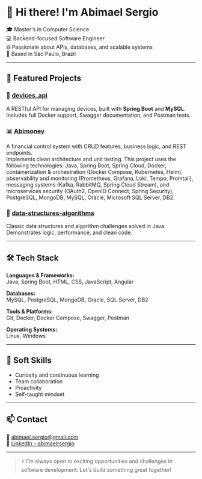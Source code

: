 <!--
**abimaelrsergio/abimaelrsergio** is a ✨ _special_ ✨ repository because its `README.md` (this file) appears on your GitHub profile.

Here are some ideas to get you started:

- 🔭 I’m currently working on ...
- 🌱 I’m currently learning ...
- 👯 I’m looking to collaborate on ...
- 🤔 I’m looking for help with ...
- 💬 Ask me about ...
- 📫 How to reach me: ...
- 😄 Pronouns: ...
- ⚡ Fun fact: ...
-->
# 👋 Hi there! I'm Abimael Sergio

🎓 Master's in Computer Science  
💻 Backend-focused Software Engineer  
🌐 Passionate about APIs, databases, and scalable systems  
📍 Based in São Paulo, Brazil

---

## 🚀 Featured Projects

### 🔧 [devices_api](https://github.com/abimaelrsergio/devices_api)
A RESTful API for managing devices, built with **Spring Boot** and **MySQL**.  
Includes full Docker support, Swagger documentation, and Postman tests.

### 📊 [Abimoney](https://github.com/abimaelrsergio/Abimoney)
A financial control system with CRUD features, business logic, and REST endpoints.  
Implements clean architecture and unit testing. This project uses the following technologies: Java, Spring Boot, Spring Cloud, Docker, containerization & orchestration (Docker Compose, Kubernetes, Helm), observability and monitoring (Prometheus, Grafana, Loki, Tempo, Promtail), messaging systems (Kafka, RabbitMQ, Spring Cloud Stream), and microservices security (OAuth2, OpenID Connect, Spring Security), PostgreSQL, MongoDB, MySQL, Oracle, Microsoft SQL Server, DB2. 

### 📘 [data-structures-algorithms](https://github.com/abimaelrsergio/data-structures-algorithms)
Classic data structures and algorithm challenges solved in Java.  
Demonstrates logic, performance, and clean code.

---

## 🛠️ Tech Stack

**Languages & Frameworks:**  
Java, Spring Boot, HTML, CSS, JavaScript, Angular

**Databases:**  
MySQL, PostgreSQL, MongoDB, Oracle, SQL Server, DB2

**Tools & Platforms:**  
Git, Docker, Docker Compose, Swagger, Postman

**Operating Systems:**  
Linux, Windows

---

## 🧠 Soft Skills

- Curiosity and continuous learning  
- Team collaboration  
- Proactivity  
- Self-taught mindset  

---

## 📫 Contact

📧 abimael.sergio@gmail.com  
🔗 [LinkedIn – abimaelrsergio](https://www.linkedin.com/in/abimaelrsergio)

---

> ⚡ I’m always open to exciting opportunities and challenges in software development.
> Let's build something great together!
